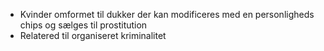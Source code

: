 - Kvinder omformet til dukker der kan modificeres med en personligheds chips og sælges til prostitution
- Relatered til organiseret kriminalitet
